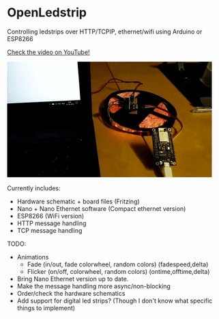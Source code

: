 # OpenLedstrip
Controlling ledstrips over HTTP/TCPIP, ethernet/wifi using Arduino or ESP8266

[Check the video on YouTube!](https://www.youtube.com/watch?v=2L2MmDTe5es)

![Preview gif](https://github.com/Paul-Ver/OpenLedstrip/blob/master/Images/WifiHttpLedstrip.gif)

Currently includes:
- Hardware schematic + board files (Fritzing)
- Nano + Nano Ethernet software (Compact ethernet version)
- ESP8266 (WiFi version)
- HTTP message handling
- TCP message handling

TODO:
- Animations
  - Fade (in/out, fade colorwheel, random colors) (fadespeed,delta)
  - Flicker (on/off, colorwheel, random colors) (ontime,offtime,delta)
- Bring Nano Ethernet version up to date.
- Make the message handling more async/non-blocking
- Order/check the hardware schematics
- Add support for digital led strips?
(Though I don't know what specific things to implement)

